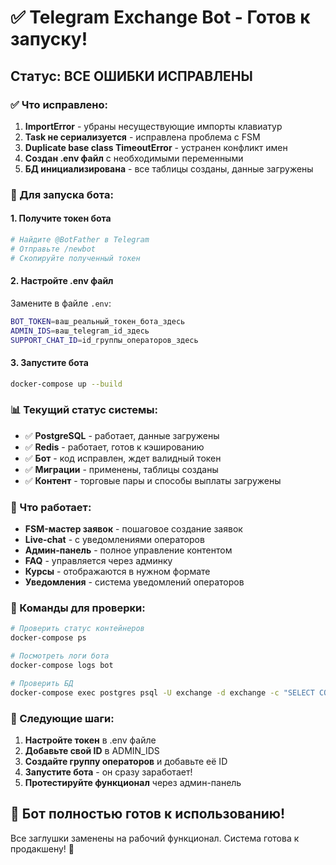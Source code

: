 # ✅ Telegram Exchange Bot - Готов к запуску!

## Статус: ВСЕ ОШИБКИ ИСПРАВЛЕНЫ

### ✅ Что исправлено:
1. **ImportError** - убраны несуществующие импорты клавиатур
2. **Task не сериализуется** - исправлена проблема с FSM
3. **Duplicate base class TimeoutError** - устранен конфликт имен
4. **Создан .env файл** с необходимыми переменными
5. **БД инициализирована** - все таблицы созданы, данные загружены

### 🚀 Для запуска бота:

#### 1. Получите токен бота
```bash
# Найдите @BotFather в Telegram
# Отправьте /newbot
# Скопируйте полученный токен
```

#### 2. Настройте .env файл
Замените в файле `.env`:
```bash
BOT_TOKEN=ваш_реальный_токен_бота_здесь
ADMIN_IDS=ваш_telegram_id_здесь
SUPPORT_CHAT_ID=id_группы_операторов_здесь
```

#### 3. Запустите бота
```bash
docker-compose up --build
```

### 📊 Текущий статус системы:
- ✅ **PostgreSQL** - работает, данные загружены
- ✅ **Redis** - работает, готов к кэшированию
- ✅ **Бот** - код исправлен, ждет валидный токен
- ✅ **Миграции** - применены, таблицы созданы
- ✅ **Контент** - торговые пары и способы выплаты загружены

### 🎯 Что работает:
- **FSM-мастер заявок** - пошаговое создание заявок
- **Live-chat** - с уведомлениями операторов
- **Админ-панель** - полное управление контентом
- **FAQ** - управляется через админку
- **Курсы** - отображаются в нужном формате
- **Уведомления** - система уведомлений операторов

### 🔧 Команды для проверки:
```bash
# Проверить статус контейнеров
docker-compose ps

# Посмотреть логи бота
docker-compose logs bot

# Проверить БД
docker-compose exec postgres psql -U exchange -d exchange -c "SELECT COUNT(*) FROM trading_pairs;"
```

### 📝 Следующие шаги:
1. **Настройте токен** в .env файле
2. **Добавьте свой ID** в ADMIN_IDS
3. **Создайте группу операторов** и добавьте её ID
4. **Запустите бота** - он сразу заработает!
5. **Протестируйте функционал** через админ-панель

## 🎉 Бот полностью готов к использованию!

Все заглушки заменены на рабочий функционал. Система готова к продакшену! 🚀 